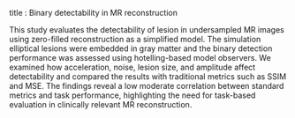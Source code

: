 title : Binary detectability in MR reconstruction

This study evaluates the detectability of lesion in undersampled MR images using zero-filled reconstruction as a simplified model. The simulation elliptical lesions were embedded in gray matter and the binary detection performance was assessed using hotelling-based model observers. We examined how acceleration, noise, lesion size, and amplitude affect detectability and compared the results with traditional metrics such as SSIM and MSE. The findings reveal a low moderate correlation between standard metrics and task performance, highlighting the need for task-based evaluation in clinically relevant MR reconstruction.
